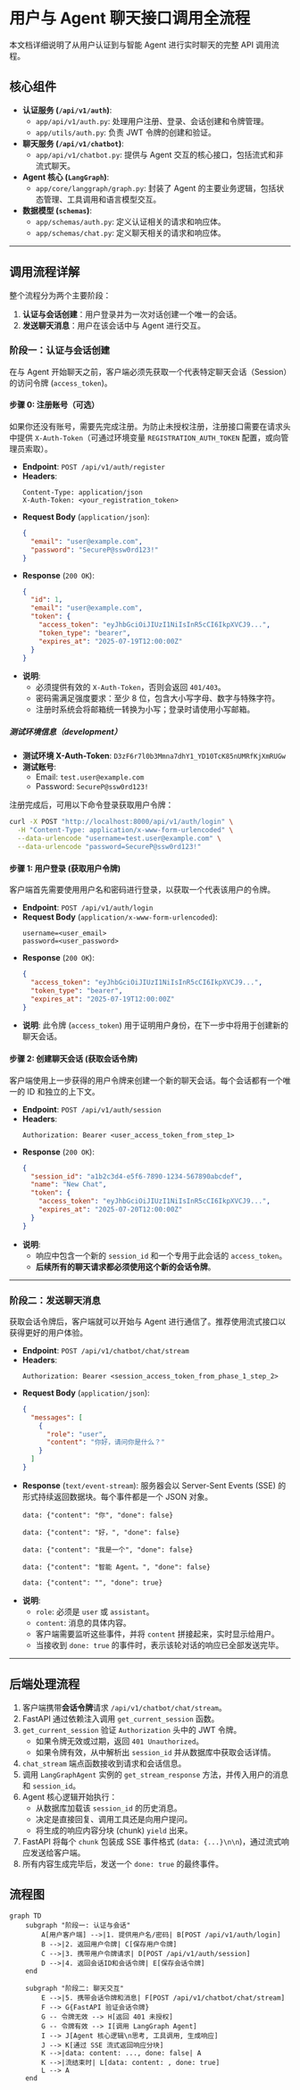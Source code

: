 # 用户与 Agent 聊天接口调用全流程

本文档详细说明了从用户认证到与智能 Agent 进行实时聊天的完整 API 调用流程。

## 核心组件

- **认证服务 (`/api/v1/auth`)**:
  - `app/api/v1/auth.py`: 处理用户注册、登录、会话创建和令牌管理。
  - `app/utils/auth.py`: 负责 JWT 令牌的创建和验证。
- **聊天服务 (`/api/v1/chatbot`)**:
  - `app/api/v1/chatbot.py`: 提供与 Agent 交互的核心接口，包括流式和非流式聊天。
- **Agent 核心 (`LangGraph`)**:
  - `app/core/langgraph/graph.py`: 封装了 Agent 的主要业务逻辑，包括状态管理、工具调用和语言模型交互。
- **数据模型 (`schemas`)**:
  - `app/schemas/auth.py`: 定义认证相关的请求和响应体。
  - `app/schemas/chat.py`: 定义聊天相关的请求和响应体。

---

## 调用流程详解

整个流程分为两个主要阶段：
1.  **认证与会话创建**：用户登录并为一次对话创建一个唯一的会话。
2.  **发送聊天消息**：用户在该会话中与 Agent 进行交互。

### 阶段一：认证与会话创建

在与 Agent 开始聊天之前，客户端必须先获取一个代表特定聊天会话（Session）的访问令牌 (`access_token`)。

#### 步骤 0: 注册账号（可选）

如果你还没有账号，需要先完成注册。为防止未授权注册，注册接口需要在请求头中提供 `X-Auth-Token`（可通过环境变量 `REGISTRATION_AUTH_TOKEN` 配置，或向管理员索取）。

- **Endpoint**: `POST /api/v1/auth/register`
- **Headers**:
  ```
  Content-Type: application/json
  X-Auth-Token: <your_registration_token>
  ```
- **Request Body** (`application/json`):
  ```json
  {
    "email": "user@example.com",
    "password": "SecureP@ssw0rd123!"
  }
  ```
- **Response** (`200 OK`):
  ```json
  {
    "id": 1,
    "email": "user@example.com",
    "token": {
      "access_token": "eyJhbGciOiJIUzI1NiIsInR5cCI6IkpXVCJ9...",
      "token_type": "bearer",
      "expires_at": "2025-07-19T12:00:00Z"
    }
  }
  ```
- **说明**:
  - 必须提供有效的 `X-Auth-Token`，否则会返回 `401/403`。
  - 密码需满足强度要求：至少 8 位，包含大小写字母、数字与特殊字符。
  - 注册时系统会将邮箱统一转换为小写；登录时请使用小写邮箱。

##### 测试环境信息（development）

- **测试环境 X-Auth-Token**: `D3zF6r7l0b3Mmna7dhY1_YD10TcK85nUMRfKjXmRUGw`
- **测试账号**:
  - Email: `test.user@example.com`
  - Password: `SecureP@ssw0rd123!`

注册完成后，可用以下命令登录获取用户令牌：

```bash
curl -X POST "http://localhost:8000/api/v1/auth/login" \
  -H "Content-Type: application/x-www-form-urlencoded" \
  --data-urlencode "username=test.user@example.com" \
  --data-urlencode "password=SecureP@ssw0rd123!"
```

#### 步骤 1: 用户登录 (获取用户令牌)

客户端首先需要使用用户名和密码进行登录，以获取一个代表该用户的令牌。

- **Endpoint**: `POST /api/v1/auth/login`
- **Request Body** (`application/x-www-form-urlencoded`):
  ```
  username=<user_email>
  password=<user_password>
  ```
- **Response** (`200 OK`):
  ```json
  {
    "access_token": "eyJhbGciOiJIUzI1NiIsInR5cCI6IkpXVCJ9...",
    "token_type": "bearer",
    "expires_at": "2025-07-19T12:00:00Z"
  }
  ```
- **说明**: 此令牌 (`access_token`) 用于证明用户身份，在下一步中将用于创建新的聊天会话。

#### 步骤 2: 创建聊天会话 (获取会话令牌)

客户端使用上一步获得的用户令牌来创建一个新的聊天会话。每个会话都有一个唯一的 ID 和独立的上下文。

- **Endpoint**: `POST /api/v1/auth/session`
- **Headers**:
  ```
  Authorization: Bearer <user_access_token_from_step_1>
  ```
- **Response** (`200 OK`):
  ```json
  {
    "session_id": "a1b2c3d4-e5f6-7890-1234-567890abcdef",
    "name": "New Chat",
    "token": {
      "access_token": "eyJhbGciOiJIUzI1NiIsInR5cCI6IkpXVCJ9...",
      "expires_at": "2025-07-20T12:00:00Z"
    }
  }
  ```
- **说明**:
  - 响应中包含一个新的 `session_id` 和一个专用于此会话的 `access_token`。
  - **后续所有的聊天请求都必须使用这个新的会话令牌**。

---

### 阶段二：发送聊天消息

获取会话令牌后，客户端就可以开始与 Agent 进行通信了。推荐使用流式接口以获得更好的用户体验。

- **Endpoint**: `POST /api/v1/chatbot/chat/stream`
- **Headers**:
  ```
  Authorization: Bearer <session_access_token_from_phase_1_step_2>
  ```
- **Request Body** (`application/json`):
  ```json
  {
    "messages": [
      {
        "role": "user",
        "content": "你好，请问你是什么？"
      }
    ]
  }
  ```
- **Response** (`text/event-stream`):
  服务器会以 Server-Sent Events (SSE) 的形式持续返回数据块。每个事件都是一个 JSON 对象。
  ```
  data: {"content": "你", "done": false}

  data: {"content": "好，", "done": false}

  data: {"content": "我是一个", "done": false}

  data: {"content": "智能 Agent。", "done": false}

  data: {"content": "", "done": true}
  ```
- **说明**:
  - `role`: 必须是 `user` 或 `assistant`。
  - `content`: 消息的具体内容。
  - 客户端需要监听这些事件，并将 `content` 拼接起来，实时显示给用户。
  - 当接收到 `done: true` 的事件时，表示该轮对话的响应已全部发送完毕。

---

## 后端处理流程

1.  客户端携带**会话令牌**请求 `/api/v1/chatbot/chat/stream`。
2.  FastAPI 通过依赖注入调用 `get_current_session` 函数。
3.  `get_current_session` 验证 `Authorization` 头中的 JWT 令牌。
    - 如果令牌无效或过期，返回 `401 Unauthorized`。
    - 如果令牌有效，从中解析出 `session_id` 并从数据库中获取会话详情。
4.  `chat_stream` 端点函数接收到请求和会话信息。
5.  调用 `LangGraphAgent` 实例的 `get_stream_response` 方法，并传入用户的消息和 `session_id`。
6.  Agent 核心逻辑开始执行：
    - 从数据库加载该 `session_id` 的历史消息。
    - 决定是直接回复、调用工具还是向用户提问。
    - 将生成的响应内容分块 (chunk) `yield` 出来。
7.  FastAPI 将每个 `chunk` 包装成 SSE 事件格式 (`data: {...}\n\n`)，通过流式响应发送给客户端。
8.  所有内容生成完毕后，发送一个 `done: true` 的最终事件。

## 流程图

```mermaid
graph TD
    subgraph "阶段一: 认证与会话"
        A[用户客户端] -->|1. 提供用户名/密码| B[POST /api/v1/auth/login]
        B -->|2. 返回用户令牌| C[保存用户令牌]
        C -->|3. 携带用户令牌请求| D[POST /api/v1/auth/session]
        D -->|4. 返回会话ID和会话令牌| E[保存会话令牌]
    end

    subgraph "阶段二: 聊天交互"
        E -->|5. 携带会话令牌和消息| F[POST /api/v1/chatbot/chat/stream]
        F --> G{FastAPI 验证会话令牌}
        G -- 令牌无效 --> H[返回 401 未授权]
        G -- 令牌有效 --> I[调用 LangGraph Agent]
        I --> J[Agent 核心逻辑\n思考, 工具调用, 生成响应]
        J --> K[通过 SSE 流式返回响应分块]
        K -->|data: content: ..., done: false| A
        K -->|流结束时| L[data: content: , done: true]
        L --> A
    end
```
